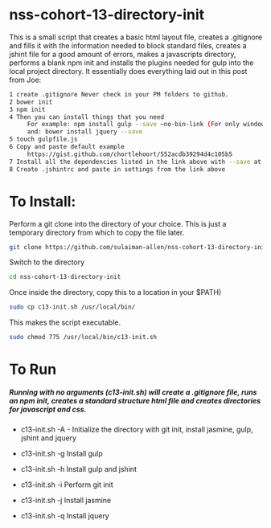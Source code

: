 # nss-cohort-13-directory-init

This is a small script that creates a basic html layout file, creates a .gitignore and fills it with the information needed to block standard files, creates a jshint file for a good amount of errors, makes a javascripts directory, performs a blank npm init and installs the plugins needed for gulp into the local project directory. It essentially does everything laid out in this post from Joe:

```bash
1 create .gitignore Never check in your PM folders to github.
2 bower init
3 npm init
4 Then you can install things that you need
     For example: npm install gulp --save —no-bin-link (For only windows users for all npm and bower )
     and: bower install jquery --save
5 touch gulpfile.js
6 Copy and paste default example
     https://gist.github.com/chortlehoort/552acdb39294d4c105b5
7 Install all the dependencies listed in the link above with --save at the end of the line
8 Create .jshintrc and paste in settings from the link above
```

# To Install:

Perform a git clone into the directory of your choice. This is just a temporary directory from which to copy the file later.
```bash
git clone https://github.com/sulaiman-allen/nss-cohort-13-directory-init.git
```
Switch to the directory
```bash
cd nss-cohort-13-directory-init
```

Once inside the directory, copy this to a location in your $PATH)
```bash
sudo cp c13-init.sh /usr/local/bin/
```

This makes the script executable.
``` bash
sudo chmod 775 /usr/local/bin/c13-init.sh 
```

# To Run
##### Running with no arguments (c13-init.sh) will create a .gitignore file, runs an npm init, creates a standard structure html file and creates directories for javascript and css.

* c13-init.sh -A - Initialize the directory with git init, install jasmine, gulp, jshint and jquery
* c13-init.sh -g Install gulp

* c13-init.sh -h Install gulp and jshint

* c13-init.sh -i Perform git init

* c13-init.sh -j Install jasmine

* c13-init.sh -q Install jquery